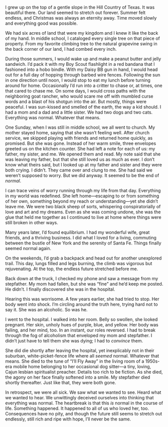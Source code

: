 I grew up on the top of a gentle slope in the Hill Country of Texas. It was beautiful there. Our land seemed to stretch out forever. Summer felt endless, and Christmas was always an eternity away. Time moved slowly and everything good was possible.

We had six acres of land that were my kingdom and I knew it like the back of my hand. In middle school, I cataloged every single tree on that piece of property. From my favorite climbing tree to the natural grapevine swing in the back corner of our land, I had combed every inch.

During those summers, I would wake up and make a peanut butter and jelly sandwich. I’d pack it with my Boy Scout flashlight in a red bandana that I fashioned into a hobo bindle. With my Daisy BB gun in hand, I would head out for a full day of hopping through barbed wire fences. Following the sun in one direction until noon, I would stop to eat my lunch before turning around for home. Occasionally I’d run into a critter to chase or, at times, one that cared to chase me. On some days, I would cross paths with the neighboring goat rancher, who would scare me off with mumbled curse words and a blast of his shotgun into the air. But mostly, things were peaceful. I was sun-kissed and smelled of the earth, the way a kid should. I had a mom and a dad and a little sister. We had two dogs and two cats. Everything was normal. Whatever that means.

One Sunday, when I was still in middle school, we all went to church. My mother stayed home, saying that she wasn’t feeling well. After church service, we skipped playing with friends and returned home quickly, as promised. But she was gone. Instead of her warm smile, three envelopes greeted us on the kitchen counter. She had left a note for each of us: my father, my sister, and me. We opened them and read. My note said that she was leaving my father, but that she still loved us as much as ever. I don’t know what theirs said, but I looked up at my father and sister and they were both crying. I didn’t. They came over and clung to me. She had said we weren’t supposed to worry. But we did anyway. It seemed to be the end of *normal*.

I can trace veins of worry running through my life from that day. Everything in my world was redefined. She left home—escaping to or from something of her own, something beyond my reach or understanding—yet she didn’t leave me. We were two black sheep of sorts, whispering conspiratorially of love and art and my dreams. Even as she was coming undone, she was the glue that held me together as I continued to live at home where things were still broken in other ways.

Many years later, I’d found equilibrium. I had my wonderful wife, great friends, and a thriving business. I did what I loved for a living, commuting between the bustle of New York and the serenity of Santa Fe. Things finally seemed normal again.

On the weekends, I’d grab a backpack and head out for another unexplored trail. This day, lungs filled and legs burning, the climb was vigorous but rejuvenating. At the top, the endless future stretched before me.

Back down at the truck, I checked my phone and saw a message from my stepfather. My mom had fallen, but she was “fine” and he’d keep me posted. He didn’t. I finally discovered she was in the hospital.

Hearing this was worrisome. A few years earlier, she had tried to stop. Her body went into shock. I’m circling around the truth here, trying hard not to say it. She was an alcoholic. So was he.

I went to the hospital. I walked into her room. Belly so swollen, she looked pregnant. Her skin, unholy hues of purple, blue, and yellow. Her body was failing, and her mind, too. In an instant, our roles reversed. I had to break through the fog of alcoholism that enveloped my mom and stepfather. I didn’t just have to tell them she was dying; I had to *convince* them.

She did die shortly after leaving the hospital, yet inexplicably not in their suburban, white-picket-fence life where all *seemed* normal. Whatever that means. She died to the tune of “I’ll Fly Away” in the living room of a 1950s-era mobile home belonging to her occasional dog sitter—a tiny, loving, Cajun lesbian spiritualist preacher. Details too rich to be fiction. As she died, the agony on her face finally softened into a smile. My stepfather died shortly thereafter. Just like that, they were both gone.

In retrospect, we were all sick. We saw what we wanted to see. Heard what we wanted to hear. We unwittingly deceived ourselves into thinking that everything was normal. The heartbreak is that this *is* normal in the course of life. Something happened. It happened to all of us who loved her, too. Consequences have no pity, and though the future still seems to stretch out endlessly, still rich and ripe with hope, I’ll never be the same.